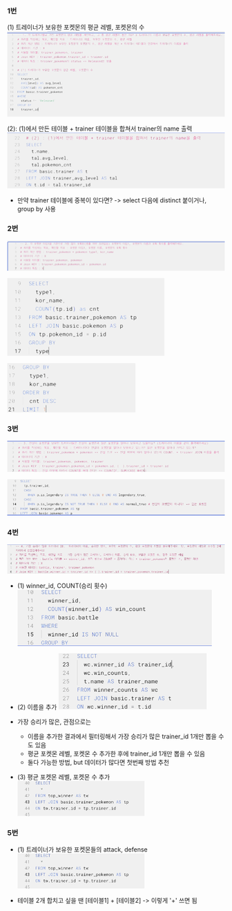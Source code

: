 ### 1번

(1) 트레이너가 보유한 포켓몬의 평균 레벨, 포켓몬의 수
![SQL2](./image/week8/SQL2.png) <br/>

(2): (1)에서 만든 테이블 + trainer 테이블을 합쳐서 trainer의 name 출력
![SQL3](./image/week8/SQL3.png) <br/>

- 만약 trainer 테이블에 중복이 있다면? -> select 다음에 distinct 붙이거나, group by 사용

### 2번

![SQL5](./image/week8/SQL5.png) <br/>

![SQL6](./image/week8/SQL6.png) <br/>

![SQL7](./image/week8/SQL7.png) <br/>



### 3번
![SQL8](./image/week8/SQL8.png) <br/>

![SQL9](./image/week8/SQL9.png) <br/>


### 4번
![SQL10](./image/week8/SQL10.png) <br/>

- (1) winner_id, COUNT(승리 횟수)
![SQL11](./image/week8/SQL11.png) <br/>

- (2) 이름을 추가
![SQL12](./image/week8/SQL12.png) <br/>

- 가장 승리가 많은, 관점으로는
    - 이름을 추가한 결과에서 필터링해서 가장 승리가 많은 trainer_id 1개만 뽑을 수도 있음
    - 평균 포켓몬 레벨, 포켓몬 수 추가한 후에 trainer_id 1개만 뽑을 수 있음
    - 둘다 가능한 방법, but 데이터가 많다면 첫번째 방법 추천

- (3) 평균 포켓몬 레벨, 포켓몬 수 추가
![SQL13](./image/week8/SQL13.png) <br/>

### 5번
- (1) 트레이너가 보유한 포켓몬들의 attack, defense
![SQL13](./image/week8/SQL13.png) <br/>

- 테이블 2개 합치고 싶을 땐 [테이블1] + [테이블2] -> 이렇게 '+' 쓰면 됨